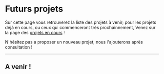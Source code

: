 # Futurs projets

Sur cette page vous retrouverez la liste des projets à venir; pour les projets déjà en cours, ou ceux qui commenceront très prochainnement, Venez sur la page des [projets en cours](README.md) !

N'hésitez pas a proposer un nouveau projet, nous l'ajouterons après consultation !

***

## A venir !
